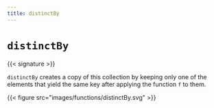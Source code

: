 ```yaml
---
title: distinctBy
---
```


# `distinctBy`

{{< signature >}}

`distinctBy` creates a copy of this collection by keeping only one of the elements
that yield the same key after applying the function `f` to them.

{{< figure src="images/functions/distinctBy.svg" >}}
